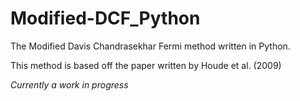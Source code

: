 # Modified-DCF_Python
The Modified Davis Chandrasekhar Fermi method written in Python.

This method is based off the paper written by Houde et al. (2009)

<em> Currently a work in progress </em>
